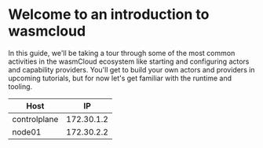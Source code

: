 # Welcome to an introduction to wasmcloud

In this guide, we'll be taking a tour through some of the most common activities in the wasmCloud ecosystem like starting and configuring actors and capability providers. You'll get to build your own actors and providers in upcoming tutorials, but for now let's get familiar with the runtime and tooling.

|Host|IP|
| ----------- | ----------- |
|controlplane|172.30.1.2|
|node01|172.30.2.2|
